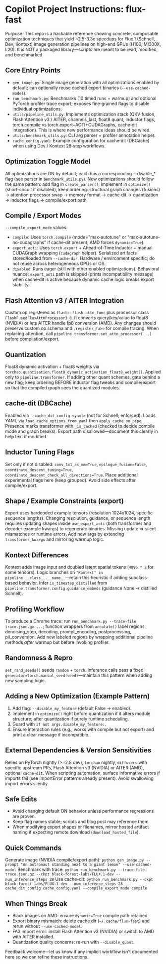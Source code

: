 # Copilot Project Instructions: flux-fast

Purpose: This repo is a hackable reference showing concrete, composable optimization techniques that yield ~2.5-3.3x speedups for Flux.1 (Schnell, Dev, Kontext) image generation pipelines on high-end GPUs (H100, MI300X, L20). It is NOT a packaged library—scripts are meant to be read, modified, and benchmarked.

## Core Entry Points
- `gen_image.py`: Single image generation with all optimizations enabled by default; can optionally reuse cached export binaries (`--use-cached-model`).
- `run_benchmark.py`: Benchmarks (10 timed runs + warmup) and optional PyTorch profiler trace export; exposes fine‑grained flags to disable individual optimizations.
- `utils/pipeline_utils.py`: Implements optimization stack (QKV fusion, Flash Attention v3 / AITER, channels_last, float8 quant, inductor flags, torch.compile vs torch.export+AOTI+CUDAGraphs, cache‑dit integration). This is where new performance ideas should be wired.
- `utils/benchmark_utils.py`: CLI arg parser + profiler annotation helper.
- `cache_config.yaml`: Example configuration for cache‑dit (DBCache) when using Dev / Kontext 28‑step workflows.

## Optimization Toggle Model
All optimizations are ON by default; each has a corresponding --disable_* flag (see parser in `benchmark_utils.py`). New optimizations should follow the same pattern: add flag in `create_parser()`, implement in `optimize()` (short-circuit if disabled), keep ordering: structural graph changes (fusions) -> attention processor swap -> memory format -> cache‑dit -> quantization -> inductor flags -> compile/export path.

## Compile / Export Modes
`--compile_export_mode` values:
- `compile`: Uses `torch.compile` (mode="max-autotune" or "max-autotune-no-cudagraphs" if cache‑dit present; AMD forces `dynamic=True`).
- `export_aoti`: Uses `torch.export` + Ahead-of-Time Inductor + manual CUDAGraph wrapping (`cudagraph` helper). Serialized artifacts stored/loaded from `--cache-dir`. Hardware / environment specific; do not reuse across heterogeneous GPUs or OS.
- `disabled`: Runs eager (still with other enabled optimizations).
Behavioral nuance: `export_aoti` path is skipped (prints incompatibility message) when cache‑dit is active because dynamic cache logic breaks export stability.

## Flash Attention v3 / AITER Integration
Custom op registered as `flash::flash_attn_func` plus processor class `FlashFusedFluxAttnProcessor3_0`. It converts query/key/value to float8 (NVIDIA) or lets AITER handle fp8 conversion (AMD). Any changes should preserve custom op schema and `.register_fake` for compile tracing. When replacing attention, call `pipeline.transformer.set_attn_processor(...)` before compilation/export.

## Quantization
Float8 dynamic activation + float8 weights via `torchao.quantization.float8_dynamic_activation_float8_weight()`. Applied only to `pipeline.transformer`. If adding other quant schemes, gate behind a new flag; keep ordering BEFORE inductor flag tweaks and compile/export so that the compiled graph sees the quantized modules.

## cache-dit (DBCache)
Enabled via `--cache_dit_config <yaml>` (not for Schnell; enforced). Loads YAML via `load_cache_options_from_yaml` then `apply_cache_on_pipe`. Presence marks transformer with `_is_cached` (checked to decide compile mode and graph breaks). Export path disallowed—document this clearly in help text if modified.

## Inductor Tuning Flags
Set only if not disabled: `conv_1x1_as_mm=True`, `epilogue_fusion=False`, `coordinate_descent_tuning=True`, `coordinate_descent_check_all_directions=True`. Place additional experimental flags here (keep grouped). Avoid side effects after compile/export.

## Shape / Example Constraints (export)
Export uses hardcoded example tensors (resolution 1024x1024, specific sequence lengths). Changing resolution, guidance, or sequence length requires updating shapes inside `use_export_aoti` (both transformer and decoder example kwargs) to regenerate binaries. Missing update => silent mismatches or runtime errors. Add new args by extending `transformer_kwargs` and mirroring warmup logic.

## Kontext Differences
Kontext adds image input and doubled latent spatial tokens (`4096 * 2` for some tensors). Logic branches on `"Kontext" in pipeline.__class__.__name__`—retain this heuristic if adding subclass-based behavior. Infer `is_timestep_distilled` from `pipeline.transformer.config.guidance_embeds` (guidance None -> distilled Schnell).

## Profiling Workflow
To produce a Chrome trace: run `run_benchmark.py --trace-file trace.json.gz ...`; function wrappers from `annotate()` label regions: denoising_step, decoding, prompt_encoding, postprocessing, pil_conversion. Add new labeled regions by wrapping additional pipeline methods *after* warmup but before invoking profiler.

## Randomness & Repro
`set_rand_seeds()` seeds `random` + `torch`. Inference calls pass a fixed `generator=torch.manual_seed(seed)`—maintain this pattern when adding new sampling logic.

## Adding a New Optimization (Example Pattern)
1. Add flag: `--disable_my_feature` (default False -> enabled).
2. Implement in `optimize()` right before quantization if it alters module structure; after quantization if purely runtime scheduling.
3. Guard with `if not args.disable_my_feature:`.
4. Ensure interaction rules (e.g., works with compile but not export) and print a clear message if incompatible.

## External Dependencies & Version Sensitivities
Relies on PyTorch nightly (>=2.8 dev), `torchao` nightly, `diffusers` with specific upstream PRs, Flash Attention v3 (NVIDIA) or AITER (AMD), optional `cache-dit`. When scripting automation, surface informative errors if imports fail (see ImportError patterns already present). Avoid swallowing import errors silently.

## Safe Edits
- Avoid changing default ON behavior unless performance regressions are proven.
- Keep flag names stable; scripts and blog post may reference them.
- When modifying export shapes or filenames, mirror hosted artifact naming if expecting remote download (`download_hosted_file`).

## Quick Commands
Generate image (NVIDIA compile/export path):
`python gen_image.py --prompt "An astronaut standing next to a giant lemon" --use-cached-model`
Benchmark with trace:
`python run_benchmark.py --trace-file trace.json.gz --ckpt black-forest-labs/FLUX.1-dev --num_inference_steps 28`
Use cache-dit:
`python run_benchmark.py --ckpt black-forest-labs/FLUX.1-dev --num_inference_steps 28 --cache_dit_config cache_config.yaml --compile_export_mode compile`

## When Things Break
- Black images on AMD: ensure `dynamic=True` compile path retained.
- Export binary mismatch: delete cache dir (`~/.cache/flux-fast`) and rerun without `--use-cached-model`.
- FA3 import error: install Flash Attention v3 (NVIDIA) or switch to AMD with AITER installed.
- Quantization quality concerns: re-run with `--disable_quant`.

Feedback welcome—let us know if any implicit workflow isn't documented here so we can refine these instructions.
